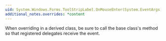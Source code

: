 ```yaml
---
uid: System.Windows.Forms.ToolStripLabel.OnMouseEnter(System.EventArgs)
additional_notes.overrides: *content
---
```


<p>When overriding <xref href="System.Windows.Forms.ToolStripLabel.OnMouseEnter(System.EventArgs)"></xref> in a derived class, be sure to call the base class's <xref href="System.Windows.Forms.ToolStripLabel.OnMouseEnter(System.EventArgs)"></xref> method so that registered delegates receive the event.</p>


